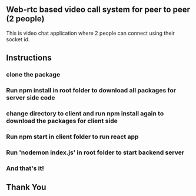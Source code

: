 ## Web-rtc based video call system for peer to peer (2 people)

This is video chat application where 2 people can connect using their socket id.

## Instructions

### clone the package

### Run npm install in root folder to download all packages for server side code

### change directory to client and run npm install again to download the packages for client side

### Run npm start in client folder to run react app

### Run 'nodemon index.js' in root folder to start backend server

### And that's it!

## Thank You





